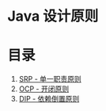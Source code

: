 # Java 设计原则

# 目录
1. [SRP - 单一职责原则](srp/SRP.md)
2. [OCP - 开闭原则](ocp/README.md)
5. [DIP - 依赖倒置原则](dip/README.md)